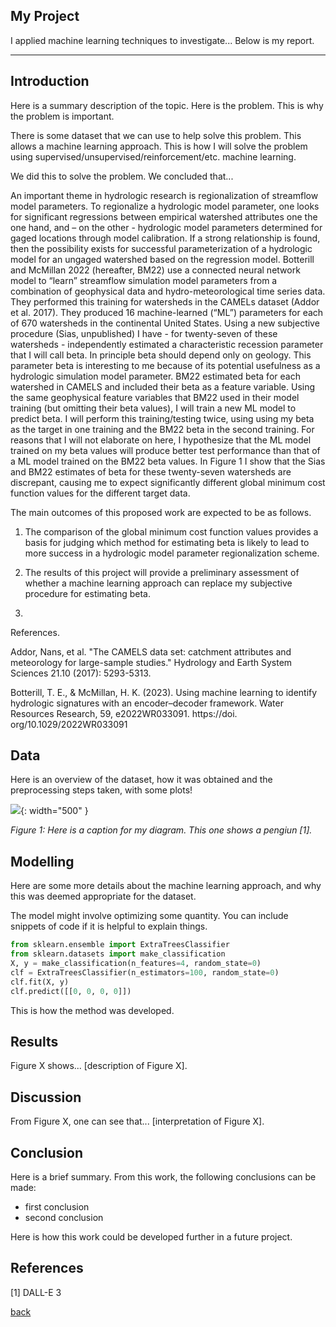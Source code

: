 ## My Project

I applied machine learning techniques to investigate... Below is my report.

***

## Introduction 

Here is a summary description of the topic. Here is the problem. This is why the problem is important.

There is some dataset that we can use to help solve this problem. This allows a machine learning approach. This is how I will solve the problem using supervised/unsupervised/reinforcement/etc. machine learning.

We did this to solve the problem. We concluded that...

An important theme in hydrologic research is regionalization of streamflow model parameters. To regionalize a hydrologic model parameter, one looks for significant regressions between empirical watershed attributes one the one hand, and – on the other - hydrologic model parameters determined for gaged locations through model calibration.  If a strong relationship is found, then the possibility exists for successful parameterization of a hydrologic model for an ungaged watershed based on the regression model.  Botterill and McMillan 2022 (hereafter, BM22) use a connected neural network model to “learn” streamflow simulation model parameters from a combination of geophysical data and hydro-meteorological  time series data. They performed this training for watersheds in the CAMELs dataset (Addor et al. 2017).  They produced 16 machine-learned (“ML”) parameters for each of 670 watersheds in the continental United States.  Using a new subjective procedure (Sias, unpublished) I have - for twenty-seven of these watersheds - independently estimated a characteristic recession parameter that I will call beta. In principle beta should depend only on geology. This parameter beta is interesting to me because of its potential usefulness as a hydrologic simulation model parameter. BM22 estimated beta for each watershed in CAMELS and included their beta as a feature variable. Using the same geophysical feature variables that BM22 used in their model training (but omitting their beta values), I will train a new ML model to predict beta. I will perform this training/testing twice, using using my beta as the target in one training and the BM22 beta in the second training.  For reasons that I will not elaborate on here, I  hypothesize that the ML model trained on my beta values will produce better test performance than that of a ML model trained on the BM22 beta values.  In Figure 1  I show that the Sias and BM22 estimates of beta for these twenty-seven watersheds are discrepant, causing me to  expect significantly different global minimum cost function values for the different target data. 

The main outcomes of this proposed work are expected to be as follows.

1.	The comparison of the global minimum cost function values provides a basis for judging which method for estimating beta is likely to lead to more success in a hydrologic model parameter regionalization scheme.
   
2.	The results of this project will provide a preliminary assessment of whether a machine learning approach can replace my subjective procedure for estimating beta.
3.	
References.

Addor, Nans, et al. "The CAMELS data set: catchment attributes and meteorology for large-sample studies." Hydrology and Earth System Sciences 21.10 (2017): 5293-5313.

Botterill, T. E., & McMillan, H. K. (2023). Using machine learning to identify hydrologic signatures with an encoder–decoder framework. Water Resources Research, 59, e2022WR033091. https://doi. org/10.1029/2022WR033091

## Data

Here is an overview of the dataset, how it was obtained and the preprocessing steps taken, with some plots!

![](assets/IMG/datapenguin.png){: width="500" }

*Figure 1: Here is a caption for my diagram. This one shows a pengiun [1].*

## Modelling

Here are some more details about the machine learning approach, and why this was deemed appropriate for the dataset. 

The model might involve optimizing some quantity. You can include snippets of code if it is helpful to explain things.

```python
from sklearn.ensemble import ExtraTreesClassifier
from sklearn.datasets import make_classification
X, y = make_classification(n_features=4, random_state=0)
clf = ExtraTreesClassifier(n_estimators=100, random_state=0)
clf.fit(X, y)
clf.predict([[0, 0, 0, 0]])
```

This is how the method was developed.

## Results

Figure X shows... [description of Figure X].

## Discussion

From Figure X, one can see that... [interpretation of Figure X].

## Conclusion

Here is a brief summary. From this work, the following conclusions can be made:
* first conclusion
* second conclusion

Here is how this work could be developed further in a future project.

## References
[1] DALL-E 3

[back](./)

